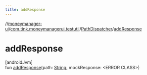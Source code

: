 ```yaml
---
title: addResponse
---
```

//[moneymanager-ui](../../../index.html)/[com.tink.moneymanagerui.testutil](../index.html)/[PathDispatcher](index.html)/[addResponse](add-response.html)



# addResponse



[androidJvm]\
fun [addResponse](add-response.html)(path: [String](https://kotlinlang.org/api/latest/jvm/stdlib/kotlin/-string/index.html), mockResponse: &lt;ERROR CLASS&gt;)




